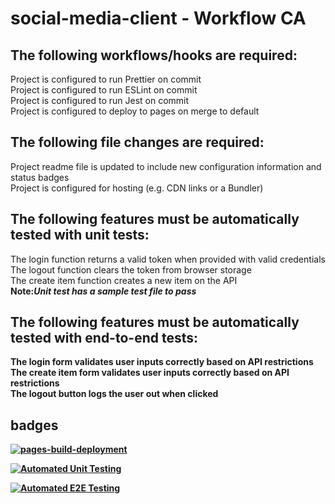 # social-media-client - Workflow CA

## The following workflows/hooks are required:

Project is configured to run Prettier on commit<br>
Project is configured to run ESLint on commit<br>
Project is configured to run Jest on commit<br>
Project is configured to deploy to pages on merge to default<br>

## The following file changes are required:

Project readme file is updated to include new configuration information and status badges<br>
Project is configured for hosting (e.g. CDN links or a Bundler)<br>

## The following features must be automatically tested with unit tests:

The login function returns a valid token when provided with valid credentials<br>
The logout function clears the token from browser storage<br>
The create item function creates a new item on the API<br>
<b>Note:<b><i>Unit test has a sample test file to pass</i>

## The following features must be automatically tested with end-to-end tests:

The login form validates user inputs correctly based on API restrictions<br>
The create item form validates user inputs correctly based on API restrictions<br>
The logout button logs the user out when clicked<br>

## badges

[![pages-build-deployment](https://github.com/gitAji/social-media-client/actions/workflows/pages/pages-build-deployment/badge.svg)](https://github.com/gitAji/social-media-client/actions/workflows/pages/pages-build-deployment)

[![Automated Unit Testing](https://github.com/gitAji/social-media-client/actions/workflows/unit-test.yml/badge.svg)](https://github.com/gitAji/social-media-client/actions/workflows/unit-test.yml)

[![Automated E2E Testing](https://github.com/gitAji/social-media-client/actions/workflows/e2e-test.yml/badge.svg)](https://github.com/gitAji/social-media-client/actions/workflows/e2e-test.yml)
